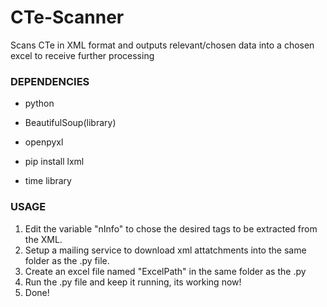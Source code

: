 # CTe-Scanner
Scans CTe in XML format and outputs relevant/chosen data into a chosen excel to receive further processing

### DEPENDENCIES

* python

* BeautifulSoup(library)

* openpyxl

* pip install lxml

* time library

### USAGE 

1. Edit the variable "nInfo" to chose the desired tags to be extracted from the XML.
2. Setup a mailing service to download xml attatchments into the same folder as the .py file.
3. Create an excel file named "ExcelPath" in the same folder as the .py
4. Run the .py file and keep it running, its working now!
5. Done!
